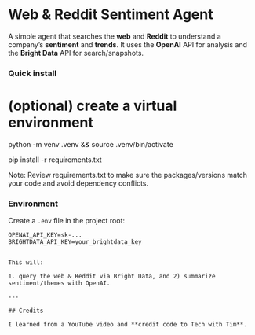 # Web & Reddit Sentiment Agent

A simple agent that searches the **web** and **Reddit** to understand a company’s **sentiment** and **trends**. It uses the **OpenAI** API for analysis and the **Bright Data** API for search/snapshots.

### Quick install

# (optional) create a virtual environment
python -m venv .venv && source .venv/bin/activate

pip install -r requirements.txt

Note: Review requirements.txt to make sure the packages/versions match your code and avoid dependency conflicts.


### Environment

Create a `.env` file in the project root:

```env
OPENAI_API_KEY=sk-...
BRIGHTDATA_API_KEY=your_brightdata_key


This will:

1. query the web & Reddit via Bright Data, and 2) summarize sentiment/themes with OpenAI.

---

## Credits

I learned from a YouTube video and **credit code to Tech with Tim**.
